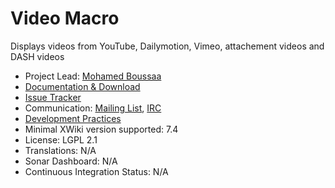 # Video Macro

Displays videos from YouTube, Dailymotion, Vimeo, attachement videos and DASH videos

* Project Lead: [Mohamed Boussaa](http://www.xwiki.org/xwiki/bin/view/XWiki/mouhb)
* [Documentation & Download](http://extensions.xwiki.org/xwiki/bin/view/Extension/Video+Macro)
* [Issue Tracker](http://jira.xwiki.org/browse/XVIDEO)
* Communication: [Mailing List](http://dev.xwiki.org/xwiki/bin/view/Community/MailingLists), [IRC](http://dev.xwiki.org/xwiki/bin/view/Community/IRC)
* [Development Practices](http://dev.xwiki.org/xwiki/bin/view/Main/WebHome)
* Minimal XWiki version supported: 7.4
* License: LGPL 2.1
* Translations: N/A
* Sonar Dashboard: N/A
* Continuous Integration Status: N/A
